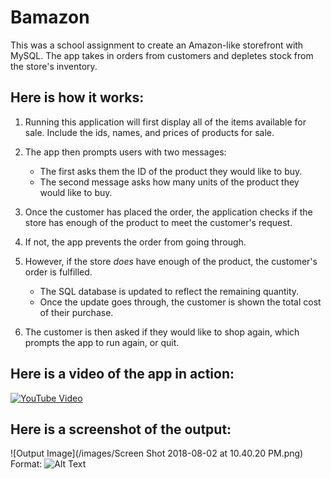 # Bamazon

This was a school assignment to create an Amazon-like storefront with MySQL. The app takes in orders from customers and depletes stock from the store's inventory.

## Here is how it works:

1. Running this application will first display all of the items available for sale. Include the ids, names, and prices of products for sale.

2. The app then prompts users with two messages:

    * The first asks them the ID of the product they would like to buy.
    * The second message asks how many units of the product they would like to buy. 

3. Once the customer has placed the order, the application checks if the store has enough of the product to meet the customer's request.  

4. If not, the app prevents the order from going through.

5. However, if the store _does_ have enough of the product, the customer's order is fulfilled.
   * The SQL database is updated to reflect the remaining quantity.
   * Once the update goes through, the customer is shown the total cost of their purchase.

6. The customer is then asked if they would like to shop again, which prompts the app to run again, or quit.

## Here is a video of the app in action: 

[![YouTube Video](http://img.youtube.com/vi/qevBmGEqe2A/0.jpg)](http://www.youtube.com/watch?v=qevBmGEqe2A)

## Here is a screenshot of the output: 

![Output Image](/images/Screen Shot 2018-08-02 at 10.40.20 PM.png)
Format: ![Alt Text](url)







